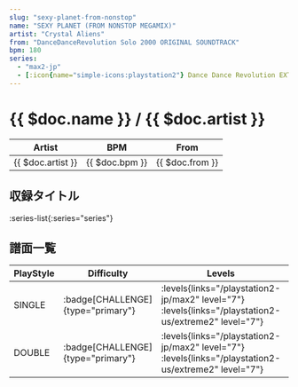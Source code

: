 ```yaml
---
slug: "sexy-planet-from-nonstop"
name: "SEXY PLANET (FROM NONSTOP MEGAMIX)"
artist: "Crystal Aliens"
from: "DanceDanceRevolution Solo 2000 ORIGINAL SOUNDTRACK"
bpm: 180
series:
  - "max2-jp"
  - [:icon{name="simple-icons:playstation2"} Dance Dance Revolution EXTREME 2 :icon{name="flag:us-4x3"}](/playstation2-us/extreme2)
---
```


# {{ $doc.name }} / {{ $doc.artist }}

|Artist|BPM|From|
|------|---|----|
|{{ $doc.artist }}|{{ $doc.bpm }}|{{ $doc.from }}|

## 収録タイトル

:series-list{:series="series"}

## 譜面一覧

|PlayStyle|Difficulty|Levels|Notes|Movie|
|---------|----------|------|-----|-----|
|SINGLE| :badge[CHALLENGE]{type="primary"}|<div class="field is-grouped is-grouped-multiline"> :levels{links="/playstation2-jp/max2" level="7"}  :levels{links="/playstation2-us/extreme2" level="7"}</div>|291/9||
|DOUBLE| :badge[CHALLENGE]{type="primary"}|<div class="field is-grouped is-grouped-multiline"> :levels{links="/playstation2-jp/max2" level="7"}  :levels{links="/playstation2-us/extreme2" level="7"}</div>|243/11||
